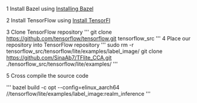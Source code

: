 

1 Install Bazel using [Installing Bazel](https://bazel.build/install) 

2 Install TensorFlow using [Install TensorFl](https://www.tensorflow.org/install)

3 Clone TensorFlow repository
'''
git clone https://github.com/tensorflow/tensorflow.git tensorflow_src
'''
4 Place our repository into TensorFlow repository
'''
sudo rm -r tensorflow_src/tensorflow/lite/examples/label_image/ 
git clone https://github.com/SinaAb7/TFlite_CCA.git ./tensorflow_src/tensorflow/lite/examples/
'''

5 Cross compile the source code

'''
bazel build -c opt --config=elinux_aarch64 \
  //tensorflow/lite/examples/label_image:realm_inference
'''
